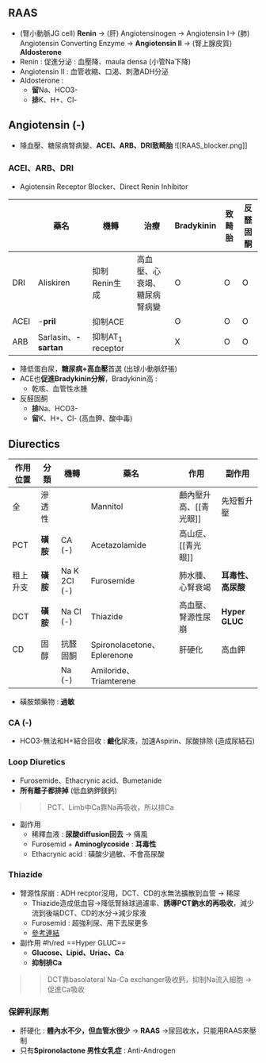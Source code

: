 ## RAAS
- (腎小動脈JG cell) **Renin** -> (肝) Angiotensinogen -> Angiotensin I-> (肺) Angiotensin Converting Enzyme -> **Angiotensin II** -> (腎上腺皮質) **Aldosterone**
- Renin : 促進分泌 : 血壓降、maula densa (小管Na下降)
- Angiotensin II : 血管收縮、口渴、刺激ADH分泌
- Aldosterone : 
	- **留**Na、HCO3-
	- **排**K、H+、Cl-
## Angiotensin (-)
- 降血壓、糖尿病腎病變、**ACEI、ARB、DRI致畸胎**
![[RAAS_blocker.png]]
### ACEI、ARB、DRI
- Agiotensin Receptor Blocker、Direct Renin Inhibitor

|      | 藥名             | 機轉             | 治療                         | Bradykinin | 致畸胎 | 反醛固酮 |
|------|------------------|------------------|------------------------------|------------|--------|----------|
| DRI  | Aliskiren        | 抑制Renin生成    | 高血壓、心衰竭、糖尿病腎病變 | O          | O      | O        |
| ACEI | -**pril**             | 抑制ACE          |                              | O          | O      | O        |
| ARB  | Sarlasin、**-sartan** | 抑制AT$_1$ receptor |                              | X          | O      | O        |
- 降低蛋白尿，**糖尿病+高血壓**首選 (出球小動脈舒張)
- ACE也**促進Bradykinin分解**，Bradykinin高 :
	- 乾咳、血管性水腫
- 反醛固酮
	- **排**Na、HCO3-
	- **留**K、H+、Cl- (高血鉀、酸中毒)
## Diurectics
| 作用位置 | 分類   | 機轉         | 藥名                      | 作用               | 副作用         |
|----------|--------|--------------|---------------------------|--------------------|----------------|
| 全       | 滲透性 |              | Mannitol                  | 顱內壓升高、[[青光眼]] | 先短暫升壓     |
| PCT      | **磺胺**   | CA (-)       | Acetazolamide             | 高山症、[[青光眼]]     |                |
| 粗上升支 | **磺胺**   | Na K 2Cl (-) | Furosemide                | 肺水腫、心腎衰竭   | **耳毒性、高尿酸** |
| DCT      | **磺胺**   | Na Cl (-)    | Thiazide                  | 高血壓、腎源性尿崩 | **Hyper GLUC**     |
| CD       | 固醇   | 抗醛固酮     | Spironolacetone、Eplerenone | 肝硬化             | 高血鉀         |
|          |        | Na (-)       | Amiloride、Triamterene    |                    |                |
- 磺胺類藥物 : **過敏**
### CA (-)
- HCO3-無法和H+結合回收 : **鹼化**尿液，加速Aspirin、尿酸排除 (造成尿結石)
### Loop Diuretics
- Furosemide、Ethacrynic acid、Bumetanide
- **所有離子都排掉** (低血鈉鉀鎂鈣)
>> PCT、Limb中Ca靠Na再吸收，所以排Ca
- 副作用
	- 稀釋血液 : **尿酸diffusion回去** -> 痛風
	- Furosemid + **Aminoglycoside** : **耳毒性**
	- Ethacrynic acid : 磺酸少過敏、不會高尿酸
### Thiazide
- 腎源性尿崩 : ADH recptor沒用，DCT、CD的水無法擴散到血管 -> 稀尿
	- Thiazide造成低血容->降低腎絲球過濾率、**誘導PCT鈉水的再吸收**，減少流到後端DCT、CD的水分->減少尿液
	- Furosemid : 超強利尿、用下去尿更多
	-  [參考連結](https://meddataspeaks.wordpress.com/2015/05/17/%E5%9C%8B%E8%80%83%E8%A7%A3%E9%A1%8C-thiazide%E5%88%A9%E5%B0%BF%E5%8A%91%E7%94%A8%E6%96%BC%E8%85%8E%E5%9B%A0%E6%80%A7%E5%B0%BF%E5%B4%A9%E7%97%87%E7%9A%84%E6%A9%9F%E8%BD%89/)
- 副作用 #h/red ==Hyper GLUC==
	- **Glucose、Lipid、Uriac、Ca**
	- **抑制排Ca**
>> 	DCT靠basolateral Na-Ca exchanger吸收鈣，抑制Na流入細胞 -> 促進Ca吸收
### 保鉀利尿劑
- 肝硬化 : **體內水不少，但血管水很少** -> **RAAS** ->尿回收水，只能用RAAS來壓制
- 只有**Spironolactone 男性女乳症** : Anti-Androgen